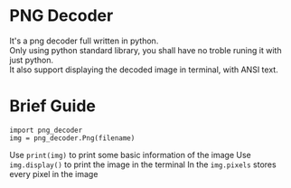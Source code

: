 # PNG Decoder
It's a png decoder full written in python.  
Only using python standard library, you shall have no troble runing it
with just python.  
It also support displaying the decoded image in terminal, with ANSI text.  

# Brief Guide
```
import png_decoder
img = png_decoder.Png(filename)
```
Use `print(img)` to print some basic information of the image
Use `img.display()` to print the image in the terminal
In the `img.pixels` stores every pixel in the image

